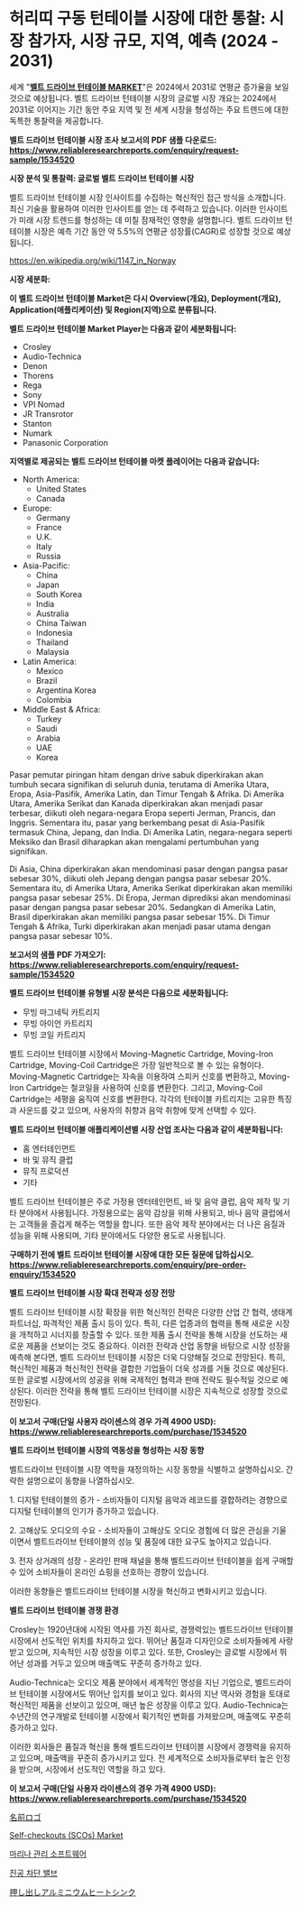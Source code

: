 <p><h1>허리띠 구동 턴테이블 시장에 대한 통찰: 시장 참가자, 시장 규모, 지역, 예측 (2024 - 2031)</h1></p><p>세계 "<strong><a href="https://www.reliableresearchreports.com/belt-drive-turntable-r1534520">벨트 드라이브 턴테이블 MARKET</a></strong>"은 2024에서 2031로 연평균 증가율을 보일 것으로 예상됩니다. 벨트 드라이브 턴테이블 시장의 글로벌 시장 개요는 2024에서 2031로 이어지는 기간 동안 주요 지역 및 전 세계 시장을 형성하는 주요 트렌드에 대한 독특한 통찰력을 제공합니다.</p>
<p><strong>벨트 드라이브 턴테이블 시장 조사 보고서의 PDF 샘플 다운로드: <a href="https://www.reliableresearchreports.com/enquiry/request-sample/1534520">https://www.reliableresearchreports.com/enquiry/request-sample/1534520</a></strong></p>
<p><strong>시장 분석 및 통찰력: 글로벌 벨트 드라이브 턴테이블 시장</strong></p>
<p><p>벨트 드라이브 턴테이블 시장 인사이트를 수집하는 혁신적인 접근 방식을 소개합니다. 최신 기술을 활용하여 이러한 인사이트를 얻는 데 주력하고 있습니다. 이러한 인사이트가 미래 시장 트렌드를 형성하는 데 미칠 잠재적인 영향을 설명합니다. 벨트 드라이브 턴테이블 시장은 예측 기간 동안 약 5.5%의 연평균 성장률(CAGR)로 성장할 것으로 예상됩니다.</p></p>
<p><a href="%7CAUTHORITHY_DOMAIN_URL%7C">https://en.wikipedia.org/wiki/1147_in_Norway</a></p>
<p><strong>시장 세분화:</strong></p>
<p><strong>이 벨트 드라이브 턴테이블 Market은 다시 Overview(개요), Deployment(개요), Application(애플리케이션) 및 Region(지역)으로 분류됩니다.</strong></p>
<p><strong>벨트 드라이브 턴테이블 Market Player는 다음과 같이 세분화됩니다:</strong></p>
<p><ul><li>Crosley</li><li>Audio-Technica</li><li>Denon</li><li>Thorens</li><li>Rega</li><li>Sony</li><li>VPI Nomad</li><li>JR Transrotor</li><li>Stanton</li><li>Numark</li><li>Panasonic Corporation</li></ul></p>
<p><strong>지역별로 제공되는 벨트 드라이브 턴테이블 마켓 플레이어는 다음과 같습니다:</strong></p>
<p><ul>
    <li>
        North America:
        <ul>
            <li>United States</li>
            <li>Canada</li>
        </ul>
    </li>
    <li>
        Europe:
        <ul>
            <li>Germany</li>
            <li>France</li>
            <li>U.K.</li>
            <li>Italy</li>
            <li>Russia</li>
        </ul>
    </li>
    <li>
        Asia-Pacific:
        <ul>
            <li>China</li>
            <li>Japan</li>
            <li>South Korea</li>
            <li>India</li>
            <li>Australia</li>
            <li>China Taiwan</li>
            <li>Indonesia</li>
            <li>Thailand</li>
            <li>Malaysia</li>
        </ul>
    </li>
    <li>
        Latin America:
        <ul>
            <li>Mexico</li>
            <li>Brazil</li>
            <li>Argentina Korea</li>
            <li>Colombia</li>
        </ul>
    </li>
    <li>
        Middle East & Africa:
        <ul>
            <li>Turkey</li>
            <li>Saudi</li>
            <li>Arabia</li>
            <li>UAE</li>
            <li>Korea</li>
        </ul>
    </li>
    </ul></p>
<p><p>Pasar pemutar piringan hitam dengan drive sabuk diperkirakan akan tumbuh secara signifikan di seluruh dunia, terutama di Amerika Utara, Eropa, Asia-Pasifik, Amerika Latin, dan Timur Tengah & Afrika. Di Amerika Utara, Amerika Serikat dan Kanada diperkirakan akan menjadi pasar terbesar, diikuti oleh negara-negara Eropa seperti Jerman, Prancis, dan Inggris. Sementara itu, pasar yang berkembang pesat di Asia-Pasifik termasuk China, Jepang, dan India. Di Amerika Latin, negara-negara seperti Meksiko dan Brasil diharapkan akan mengalami pertumbuhan yang signifikan.</p><p>Di Asia, China diperkirakan akan mendominasi pasar dengan pangsa pasar sebesar 30%, diikuti oleh Jepang dengan pangsa pasar sebesar 20%. Sementara itu, di Amerika Utara, Amerika Serikat diperkirakan akan memiliki pangsa pasar sebesar 25%. Di Eropa, Jerman diprediksi akan mendominasi pasar dengan pangsa pasar sebesar 20%. Sedangkan di Amerika Latin, Brasil diperkirakan akan memiliki pangsa pasar sebesar 15%. Di Timur Tengah & Afrika, Turki diperkirakan akan menjadi pasar utama dengan pangsa pasar sebesar 10%.</p></p>
<p><strong>보고서의 샘플 PDF 가져오기: <a href="https://www.reliableresearchreports.com/enquiry/request-sample/1534520">https://www.reliableresearchreports.com/enquiry/request-sample/1534520</a></strong></p>
<p><strong>벨트 드라이브 턴테이블 유형별 시장 분석은 다음으로 세분화됩니다:</strong></p>
<p><ul><li>무빙 마그네틱 카트리지</li><li>무빙 아이언 카트리지</li><li>무빙 코일 카트리지</li></ul></p>
<p><p>벨트 드라이브 턴테이블 시장에서 Moving-Magnetic Cartridge, Moving-Iron Cartridge, Moving-Coil Cartridge은 가장 일반적으로 볼 수 있는 유형이다. Moving-Magnetic Cartridge는 자속을 이용하여 스피커 신호를 변환하고, Moving-Iron Cartridge는 철코일을 사용하여 신호를 변환한다. 그리고, Moving-Coil Cartridge는 세평을 움직여 신호를 변환한다. 각각의 턴테이블 카트리지는 고유한 특징과 사운드를 갖고 있으며, 사용자의 취향과 음악 취향에 맞게 선택할 수 있다.</p></p>
<p><strong>벨트 드라이브 턴테이블 애플리케이션별 시장 산업 조사는 다음과 같이 세분화됩니다:</strong></p>
<p><ul><li>홈 엔터테인먼트</li><li>바 및 뮤직 클럽</li><li>뮤직 프로덕션</li><li>기타</li></ul></p>
<p><p>벨트 드라이브 턴테이블은 주로 가정용 엔터테인먼트, 바 및 음악 클럽, 음악 제작 및 기타 분야에서 사용됩니다. 가정용으로는 음악 감상을 위해 사용되고, 바나 음악 클럽에서는 고객들을 즐겁게 해주는 역할을 합니다. 또한 음악 제작 분야에서는 더 나은 음질과 성능을 위해 사용되며, 기타 분야에서도 다양한 용도로 사용됩니다.</p></p>
<p><strong>구매하기 전에 벨트 드라이브 턴테이블 시장에 대한 모든 질문에 답하십시오. <a href="https://www.reliableresearchreports.com/enquiry/pre-order-enquiry/1534520">https://www.reliableresearchreports.com/enquiry/pre-order-enquiry/1534520</a></strong></p>
<p><strong>벨트 드라이브 턴테이블 시장 확대 전략과 성장 전망</strong></p>
<p><p>벨트 드라이브 턴테이블 시장 확장을 위한 혁신적인 전략은 다양한 산업 간 협력, 생태계 파트너십, 파격적인 제품 출시 등이 있다. 특히, 다른 업종과의 협력을 통해 새로운 시장을 개척하고 시너지를 창출할 수 있다. 또한 제품 출시 전략을 통해 시장을 선도하는 새로운 제품을 선보이는 것도 중요하다. 이러한 전략과 산업 동향을 바탕으로 시장 성장을 예측해 본다면, 벨트 드라이브 턴테이블 시장은 더욱 다양해질 것으로 전망된다. 특히, 혁신적인 제품과 혁신적인 전략을 결합한 기업들이 더욱 성과를 거둘 것으로 예상된다. 또한 글로벌 시장에서의 성공을 위해 국제적인 협력과 판매 전략도 필수적일 것으로 예상된다. 이러한 전략을 통해 벨트 드라이브 턴테이블 시장은 지속적으로 성장할 것으로 전망된다.</p></p>
<p><strong>이 보고서 구매(단일 사용자 라이센스의 경우 가격 4900 USD): <a href="https://www.reliableresearchreports.com/purchase/1534520">https://www.reliableresearchreports.com/purchase/1534520</a></strong></p>
<p><strong>벨트 드라이브 턴테이블 시장의 역동성을 형성하는 시장 동향</strong></p>
<p><p>벨트드라이브 턴테이블 시장 역학을 재정의하는 시장 동향을 식별하고 설명하십시오. 간략한 설명으로이 동향을 나열하십시오.</p><p>1. 디지털 턴테이블의 증가 - 소비자들이 디지털 음악과 레코드를 결합하려는 경향으로 디지털 턴테이블의 인기가 증가하고 있습니다.</p><p>2. 고해상도 오디오의 수요 - 소비자들이 고해상도 오디오 경험에 더 많은 관심을 기울이면서 벨트드라이브 턴테이블의 성능 및 품질에 대한 요구도 높아지고 있습니다.</p><p>3. 전자 상거래의 성장 - 온라인 판매 채널을 통해 벨트드라이브 턴테이블을 쉽게 구매할 수 있어 소비자들이 온라인 쇼핑을 선호하는 경향이 있습니다.</p><p>이러한 동향들은 벨트드라이브 턴테이블 시장을 혁신하고 변화시키고 있습니다.</p></p>
<p><strong>벨트 드라이브 턴테이블 경쟁 환경</strong></p>
<p><p>Crosley는 1920년대에 시작된 역사를 가진 회사로, 경쟁력있는 벨트드라이브 턴테이블 시장에서 선도적인 위치를 차지하고 있다. 뛰어난 품질과 디자인으로 소비자들에게 사랑받고 있으며, 지속적인 시장 성장을 이루고 있다. 또한, Crosley는 글로벌 시장에서 뛰어난 성과를 거두고 있으며 매출액도 꾸준히 증가하고 있다.</p><p>Audio-Technica는 오디오 제품 분야에서 세계적인 명성을 지닌 기업으로, 벨트드라이브 턴테이블 시장에서도 뛰어난 입지를 보이고 있다. 회사의 지난 역사와 경험을 토대로 혁신적인 제품을 선보이고 있으며, 매년 높은 성장을 이루고 있다. Audio-Technica는 수년간의 연구개발로 턴테이블 시장에서 획기적인 변화를 가져왔으며, 매출액도 꾸준히 증가하고 있다.</p><p>이러한 회사들은 품질과 혁신을 통해 벨트드라이브 턴테이블 시장에서 경쟁력을 유지하고 있으며, 매출액을 꾸준히 증가시키고 있다. 전 세계적으로 소비자들로부터 높은 인정을 받으며, 시장에서 선도적인 역할을 하고 있다.</p></p>
<p><strong>이 보고서 구매(단일 사용자 라이센스의 경우 가격 4900 USD): <a href="https://www.reliableresearchreports.com/purchase/1534520">https://www.reliableresearchreports.com/purchase/1534520</a></strong></p>
<p><p><a href="https://github.com/roulaayoub-saad/Market-Research-Report-List-3/blob/main/952709976162.md">名前ロゴ</a></p><p><a href="https://medium.com/@daveblock08/global-self-checkouts-scos-market-focus-on-application-end-use-industry-type-equipment-and-9404d921737f">Self-checkouts (SCOs) Market</a></p><p><a href="https://medium.com/@conradkirrlin76575/%EB%A7%88%EB%A6%AC%EB%82%98-%EA%B4%80%EB%A6%AC-%EC%86%8C%ED%94%84%ED%8A%B8%EC%9B%A8%EC%96%B4-%EC%8B%9C%EC%9E%A5-%EB%8F%99%ED%96%A5-%EB%B0%8F-%EB%B6%84%EC%84%9D-%EB%AF%B8%EB%9E%98-%EC%84%B1%EC%9E%A5%EC%9D%84-%EC%9C%84%ED%95%9C-%EA%B8%B0%ED%9A%8C%EC%99%80-%EB%8F%84%EC%A0%84-2024-2031-4c1714b0eebb">마리나 관리 소프트웨어</a></p><p><a href="https://github.com/KellyLyncyh543964/Market-Research-Report-List-3/blob/main/786382994748.md">진공 차단 밸브</a></p><p><a href="https://medium.com/@reyeshowell655/%E3%82%B0%E3%83%AD%E3%83%BC%E3%83%90%E3%83%AB%E6%8A%BC%E5%87%BA%E3%82%A2%E3%83%AB%E3%83%9F%E3%83%8B%E3%82%A6%E3%83%A0%E3%83%92%E3%83%BC%E3%83%88%E3%82%B7%E3%83%B3%E3%82%AF%E5%B8%82%E5%A0%B4-%E8%A3%BD%E5%93%81%E3%82%BF%E3%82%A4%E3%83%97-%E3%82%A2%E3%82%AF%E3%83%86%E3%82%A3%E3%83%96%E6%8A%BC%E5%87%BA%E3%82%A2%E3%83%AB%E3%83%9F%E3%83%8B%E3%82%A6%E3%83%A0%E3%83%92%E3%83%BC%E3%83%88%E3%82%B7%E3%83%B3%E3%82%AF-%E3%83%91%E3%83%83%E3%82%B7%E3%83%96%E6%8A%BC%E5%87%BA%E3%82%A2%E3%83%AB%E3%83%9F%E3%83%8B%E3%82%A6%E3%83%A0%E3%83%92%E3%83%BC%E3%83%88%E3%82%B7%E3%83%B3%E3%82%AF-%E3%82%A8%E3%83%B3%E3%83%89%E3%83%A6%E3%83%BC%E3%82%B6%E3%83%BC-%E5%9C%B0%E5%9F%9F%E3%81%AB%E7%84%A6%E7%82%B9%E3%82%92%E5%BD%93%E3%81%A6%E3%81%9F%E5%88%86%E6%9E%90%E3%81%A8%E4%BA%88%E6%B8%AC-2024%E5%B9%B4-203-9c221b692dc4">押し出しアルミニウムヒートシンク</a></p></p>